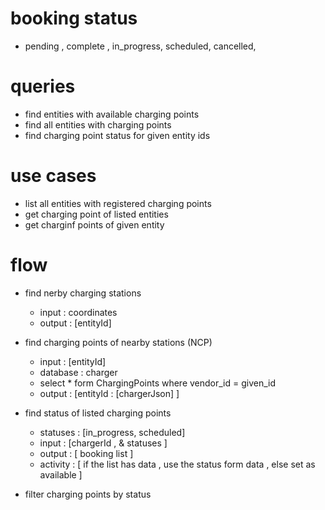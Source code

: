 # booking status 
-  pending , complete , in_progress, scheduled, cancelled, 


# queries 
- find entities with available charging points 
- find all entities with charging points 
- find charging point status for given entity ids 

# use cases 
- list all entities with registered charging points 
- get charging point of listed entities 
- get charginf points of given entity 


# flow 
- find nerby charging stations 
    - input : coordinates 
    - output : [entityId]
- find charging points of nearby stations (NCP)
    - input : [entityId]
    - database : charger 
    - select * form ChargingPoints where vendor_id = given_id
    - output : [entityId : [chargerJson] ]
- find status of listed charging points 
    - statuses : [in_progress, scheduled] 
    - input : [chargerId , & statuses ]
    - output : [ booking list ]
    - activity : [ if the list has data , use the status form data , else set as  available ] 

- filter  charging points by status 
